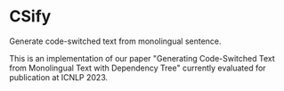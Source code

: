 CSify
======

Generate code-switched text from monolingual sentence.

This is an implementation of our paper "Generating Code-Switched Text from Monolingual
Text with Dependency Tree" currently evaluated for publication at ICNLP 2023.